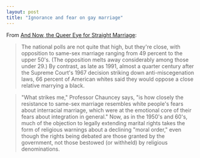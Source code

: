```yaml
---
layout: post
title: "Ignorance and fear on gay marriage"
---
```




From <a href="http://www.nytimes.com/2003/08/10/arts/10RICH.html">And Now, the Queer Eye for Straight Marriage</a>:

<blockquote>The national polls are not quite that high, but they're close, with opposition to same-sex marriage ranging from 49 percent to the upper 50's. (The opposition melts away considerably among those under 29.) By contrast, as late as 1991, almost a quarter century after the Supreme Court's 1967 decision striking down anti-miscegenation laws, 66 percent of American whites said they would oppose a close relative marrying a black.</blockquote>

<blockquote>"What strikes me," Professor Chauncey says, "is how closely the resistance to same-sex marriage resembles white people's fears about interracial marriage, which were at the emotional core of their fears about integration in general." Now, as in the 1950's and 60's, much of the objection to legally extending marital rights takes the form of religious warnings about a declining "moral order," even though the rights being debated are those granted by the government, not those bestowed (or withheld) by religious denominations.</blockquote>



